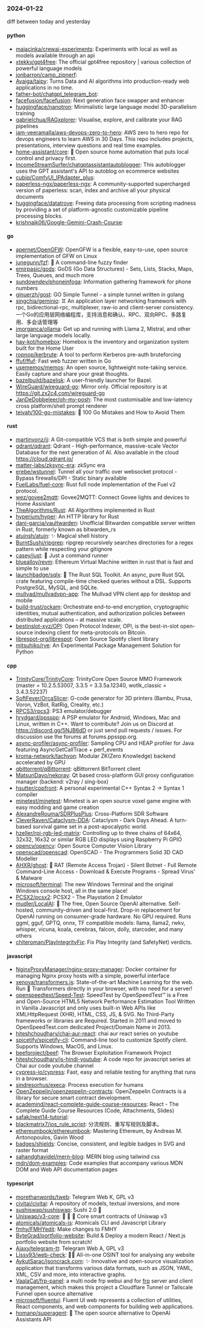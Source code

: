 ### 2024-01-22
diff between today and yesterday

#### python
* [majacinka/crewai-experiments](https://github.com/majacinka/crewai-experiments): Experiments with local as well as models available through an api
* [xtekky/gpt4free](https://github.com/xtekky/gpt4free): The official gpt4free repository | various collection of powerful language models
* [jonbarron/camp_zipnerf](https://github.com/jonbarron/camp_zipnerf): 
* [Avaiga/taipy](https://github.com/Avaiga/taipy): Turns Data and AI algorithms into production-ready web applications in no time.
* [father-bot/chatgpt_telegram_bot](https://github.com/father-bot/chatgpt_telegram_bot): 
* [facefusion/facefusion](https://github.com/facefusion/facefusion): Next generation face swapper and enhancer
* [huggingface/nanotron](https://github.com/huggingface/nanotron): Minimalistic large language model 3D-parallelism training
* [gabrielchua/RAGxplorer](https://github.com/gabrielchua/RAGxplorer): Visualise, explore, and calibrate your RAG pipelines
* [iam-veeramalla/aws-devops-zero-to-hero](https://github.com/iam-veeramalla/aws-devops-zero-to-hero): AWS zero to hero repo for devops engineers to learn AWS in 30 Days. This repo includes projects, presentations, interview questions and real time examples.
* [home-assistant/core](https://github.com/home-assistant/core): 🏡 Open source home automation that puts local control and privacy first.
* [IncomeStreamSurfer/chatgptassistantautoblogger](https://github.com/IncomeStreamSurfer/chatgptassistantautoblogger): This autoblogger uses the GPT assistant's API to autoblog on ecommerce websites
* [cubiq/ComfyUI_IPAdapter_plus](https://github.com/cubiq/ComfyUI_IPAdapter_plus): 
* [paperless-ngx/paperless-ngx](https://github.com/paperless-ngx/paperless-ngx): A community-supported supercharged version of paperless: scan, index and archive all your physical documents
* [huggingface/datatrove](https://github.com/huggingface/datatrove): Freeing data processing from scripting madness by providing a set of platform-agnostic customizable pipeline processing blocks.
* [krishnaik06/Google-Gemini-Crash-Course](https://github.com/krishnaik06/Google-Gemini-Crash-Course): 

#### go
* [apernet/OpenGFW](https://github.com/apernet/OpenGFW): OpenGFW is a flexible, easy-to-use, open source implementation of GFW on Linux
* [junegunn/fzf](https://github.com/junegunn/fzf): 🌸 A command-line fuzzy finder
* [emirpasic/gods](https://github.com/emirpasic/gods): GoDS (Go Data Structures) - Sets, Lists, Stacks, Maps, Trees, Queues, and much more
* [sundowndev/phoneinfoga](https://github.com/sundowndev/phoneinfoga): Information gathering framework for phone numbers
* [ginuerzh/gost](https://github.com/ginuerzh/gost): GO Simple Tunnel - a simple tunnel written in golang
* [singchia/geminio](https://github.com/singchia/geminio): ♊️ An application layer networking framework with rpc, bidirectional-rpc, multiplexer, raw-io and client-server consistency. 一个Go的应用层网络编程库，支持消息和确认、RPC、双向RPC、多路复用、多会话管理等
* [jmorganca/ollama](https://github.com/jmorganca/ollama): Get up and running with Llama 2, Mistral, and other large language models locally.
* [hay-kot/homebox](https://github.com/hay-kot/homebox): Homebox is the inventory and organization system built for the Home User
* [ropnop/kerbrute](https://github.com/ropnop/kerbrute): A tool to perform Kerberos pre-auth bruteforcing
* [ffuf/ffuf](https://github.com/ffuf/ffuf): Fast web fuzzer written in Go
* [usememos/memos](https://github.com/usememos/memos): An open source, lightweight note-taking service. Easily capture and share your great thoughts.
* [bazelbuild/bazelisk](https://github.com/bazelbuild/bazelisk): A user-friendly launcher for Bazel.
* [WireGuard/wireguard-go](https://github.com/WireGuard/wireguard-go): Mirror only. Official repository is at https://git.zx2c4.com/wireguard-go
* [JanDeDobbeleer/oh-my-posh](https://github.com/JanDeDobbeleer/oh-my-posh): The most customisable and low-latency cross platform/shell prompt renderer
* [teivah/100-go-mistakes](https://github.com/teivah/100-go-mistakes): 📖 100 Go Mistakes and How to Avoid Them

#### rust
* [martinvonz/jj](https://github.com/martinvonz/jj): A Git-compatible VCS that is both simple and powerful
* [qdrant/qdrant](https://github.com/qdrant/qdrant): Qdrant - High-performance, massive-scale Vector Database for the next generation of AI. Also available in the cloud https://cloud.qdrant.io/
* [matter-labs/zksync-era](https://github.com/matter-labs/zksync-era): zkSync era
* [erebe/wstunnel](https://github.com/erebe/wstunnel): Tunnel all your traffic over websocket protocol - Bypass firewalls/DPI - Static binary available
* [FuelLabs/fuel-core](https://github.com/FuelLabs/fuel-core): Rust full node implementation of the Fuel v2 protocol.
* [wez/govee2mqtt](https://github.com/wez/govee2mqtt): Govee2MQTT: Connect Govee lights and devices to Home Assistant
* [TheAlgorithms/Rust](https://github.com/TheAlgorithms/Rust): All Algorithms implemented in Rust
* [hyperium/hyper](https://github.com/hyperium/hyper): An HTTP library for Rust
* [dani-garcia/vaultwarden](https://github.com/dani-garcia/vaultwarden): Unofficial Bitwarden compatible server written in Rust, formerly known as bitwarden_rs
* [atuinsh/atuin](https://github.com/atuinsh/atuin): ✨ Magical shell history
* [BurntSushi/ripgrep](https://github.com/BurntSushi/ripgrep): ripgrep recursively searches directories for a regex pattern while respecting your gitignore
* [casey/just](https://github.com/casey/just): 🤖 Just a command runner
* [bluealloy/revm](https://github.com/bluealloy/revm): Ethereum Virtual Machine written in rust that is fast and simple to use
* [launchbadge/sqlx](https://github.com/launchbadge/sqlx): 🧰 The Rust SQL Toolkit. An async, pure Rust SQL crate featuring compile-time checked queries without a DSL. Supports PostgreSQL, MySQL, and SQLite.
* [mullvad/mullvadvpn-app](https://github.com/mullvad/mullvadvpn-app): The Mullvad VPN client app for desktop and mobile
* [build-trust/ockam](https://github.com/build-trust/ockam): Orchestrate end-to-end encryption, cryptographic identities, mutual authentication, and authorization policies between distributed applications – at massive scale.
* [bestinslot-xyz/OPI](https://github.com/bestinslot-xyz/OPI): Open Protocol Indexer, OPI, is the best-in-slot open-source indexing client for meta-protocols on Bitcoin.
* [librespot-org/librespot](https://github.com/librespot-org/librespot): Open Source Spotify client library
* [mitsuhiko/rye](https://github.com/mitsuhiko/rye): An Experimental Package Management Solution for Python

#### cpp
* [TrinityCore/TrinityCore](https://github.com/TrinityCore/TrinityCore): TrinityCore Open Source MMO Framework (master = 10.2.5.53007, 3.3.5 = 3.3.5a.12340, wotlk_classic = 3.4.3.52237)
* [SoftFever/OrcaSlicer](https://github.com/SoftFever/OrcaSlicer): G-code generator for 3D printers (Bambu, Prusa, Voron, VzBot, RatRig, Creality, etc.)
* [RPCS3/rpcs3](https://github.com/RPCS3/rpcs3): PS3 emulator/debugger
* [hrydgard/ppsspp](https://github.com/hrydgard/ppsspp): A PSP emulator for Android, Windows, Mac and Linux, written in C++. Want to contribute? Join us on Discord at https://discord.gg/5NJB6dD or just send pull requests / issues. For discussion use the forums at forums.ppsspp.org.
* [async-profiler/async-profiler](https://github.com/async-profiler/async-profiler): Sampling CPU and HEAP profiler for Java featuring AsyncGetCallTrace + perf_events
* [kroma-network/tachyon](https://github.com/kroma-network/tachyon): Modular ZK(Zero Knowledge) backend accelerated by GPU
* [qbittorrent/qBittorrent](https://github.com/qbittorrent/qBittorrent): qBittorrent BitTorrent client
* [MatsuriDayo/nekoray](https://github.com/MatsuriDayo/nekoray): Qt based cross-platform GUI proxy configuration manager (backend: v2ray / sing-box)
* [hsutter/cppfront](https://github.com/hsutter/cppfront): A personal experimental C++ Syntax 2 -> Syntax 1 compiler
* [minetest/minetest](https://github.com/minetest/minetest): Minetest is an open source voxel game engine with easy modding and game creation
* [AlexandreRouma/SDRPlusPlus](https://github.com/AlexandreRouma/SDRPlusPlus): Cross-Platform SDR Software
* [CleverRaven/Cataclysm-DDA](https://github.com/CleverRaven/Cataclysm-DDA): Cataclysm - Dark Days Ahead. A turn-based survival game set in a post-apocalyptic world.
* [hzeller/rpi-rgb-led-matrix](https://github.com/hzeller/rpi-rgb-led-matrix): Controlling up to three chains of 64x64, 32x32, 16x32 or similar RGB LED displays using Raspberry Pi GPIO
* [opencv/opencv](https://github.com/opencv/opencv): Open Source Computer Vision Library
* [openscad/openscad](https://github.com/openscad/openscad): OpenSCAD - The Programmers Solid 3D CAD Modeller
* [AHXR/ghost](https://github.com/AHXR/ghost): 👻 RAT (Remote Access Trojan) - Silent Botnet - Full Remote Command-Line Access - Download & Execute Programs - Spread Virus' & Malware
* [microsoft/terminal](https://github.com/microsoft/terminal): The new Windows Terminal and the original Windows console host, all in the same place!
* [PCSX2/pcsx2](https://github.com/PCSX2/pcsx2): PCSX2 - The Playstation 2 Emulator
* [mudler/LocalAI](https://github.com/mudler/LocalAI): 🤖 The free, Open Source OpenAI alternative. Self-hosted, community-driven and local-first. Drop-in replacement for OpenAI running on consumer-grade hardware. No GPU required. Runs ggml, gguf, GPTQ, onnx, TF compatible models: llama, llama2, rwkv, whisper, vicuna, koala, cerebras, falcon, dolly, starcoder, and many others
* [chiteroman/PlayIntegrityFix](https://github.com/chiteroman/PlayIntegrityFix): Fix Play Integrity (and SafetyNet) verdicts.

#### javascript
* [NginxProxyManager/nginx-proxy-manager](https://github.com/NginxProxyManager/nginx-proxy-manager): Docker container for managing Nginx proxy hosts with a simple, powerful interface
* [xenova/transformers.js](https://github.com/xenova/transformers.js): State-of-the-art Machine Learning for the web. Run 🤗 Transformers directly in your browser, with no need for a server!
* [openspeedtest/Speed-Test](https://github.com/openspeedtest/Speed-Test): SpeedTest by OpenSpeedTest™ is a Free and Open-Source HTML5 Network Performance Estimation Tool Written in Vanilla Javascript and only uses built-in Web APIs like XMLHttpRequest (XHR), HTML, CSS, JS, & SVG. No Third-Party frameworks or libraries are Required. Started in 2011 and moved to OpenSpeedTest.com dedicated Project/Domain Name in 2013.
* [hiteshchoudhary/chai-aur-react](https://github.com/hiteshchoudhary/chai-aur-react): chai aur react series on youtube
* [spicetify/spicetify-cli](https://github.com/spicetify/spicetify-cli): Command-line tool to customize Spotify client. Supports Windows, MacOS, and Linux.
* [beefproject/beef](https://github.com/beefproject/beef): The Browser Exploitation Framework Project
* [hiteshchoudhary/js-hindi-youtube](https://github.com/hiteshchoudhary/js-hindi-youtube): A code repo for javascript series at Chai aur code youtube channel
* [cypress-io/cypress](https://github.com/cypress-io/cypress): Fast, easy and reliable testing for anything that runs in a browser.
* [sindresorhus/execa](https://github.com/sindresorhus/execa): Process execution for humans
* [OpenZeppelin/openzeppelin-contracts](https://github.com/OpenZeppelin/openzeppelin-contracts): OpenZeppelin Contracts is a library for secure smart contract development.
* [academind/react-complete-guide-course-resources](https://github.com/academind/react-complete-guide-course-resources): React - The Complete Guide Course Resources (Code, Attachments, Slides)
* [safak/next14-tutorial](https://github.com/safak/next14-tutorial): 
* [blackmatrix7/ios_rule_script](https://github.com/blackmatrix7/ios_rule_script): 分流规则、重写写规则及脚本。
* [ethereumbook/ethereumbook](https://github.com/ethereumbook/ethereumbook): Mastering Ethereum, by Andreas M. Antonopoulos, Gavin Wood
* [badges/shields](https://github.com/badges/shields): Concise, consistent, and legible badges in SVG and raster format
* [sahandghavidel/mern-blog](https://github.com/sahandghavidel/mern-blog): MERN blog using tailwind css
* [mdn/dom-examples](https://github.com/mdn/dom-examples): Code examples that accompany various MDN DOM and Web API documentation pages

#### typescript
* [morethanwords/tweb](https://github.com/morethanwords/tweb): Telegram Web K, GPL v3
* [civitai/civitai](https://github.com/civitai/civitai): A repository of models, textual inversions, and more
* [sushiswap/sushiswap](https://github.com/sushiswap/sushiswap): Sushi 2.0 🍣
* [Uniswap/v3-core](https://github.com/Uniswap/v3-core): 🦄 🦄 🦄 Core smart contracts of Uniswap v3
* [atomicals/atomicals-js](https://github.com/atomicals/atomicals-js): Atomicals CLI and Javascript Library
* [fmhy/FMHYedit](https://github.com/fmhy/FMHYedit): Make changes to FMHY
* [ByteGrad/portfolio-website](https://github.com/ByteGrad/portfolio-website): Build & Deploy a modern React / Next.js portfolio website from scratch!
* [Ajaxy/telegram-tt](https://github.com/Ajaxy/telegram-tt): Telegram Web A, GPL v3
* [Lissy93/web-check](https://github.com/Lissy93/web-check): 🕵️‍♂️ All-in-one OSINT tool for analysing any website
* [AykutSarac/jsoncrack.com](https://github.com/AykutSarac/jsoncrack.com): ✨ Innovative and open-source visualization application that transforms various data formats, such as JSON, YAML, XML, CSV and more, into interactive graphs.
* [VaalaCat/frp-panel](https://github.com/VaalaCat/frp-panel): a multi node frp webui and for [frp](https://github.com/fatedier/frp) server and client management, which makes this project a Cloudflare Tunnel or Tailscale Funnel open source alternative
* [microsoft/fluentui](https://github.com/microsoft/fluentui): Fluent UI web represents a collection of utilities, React components, and web components for building web applications.
* [homanp/superagent](https://github.com/homanp/superagent): 🥷 The open source alternative to OpenAI Assistants API
